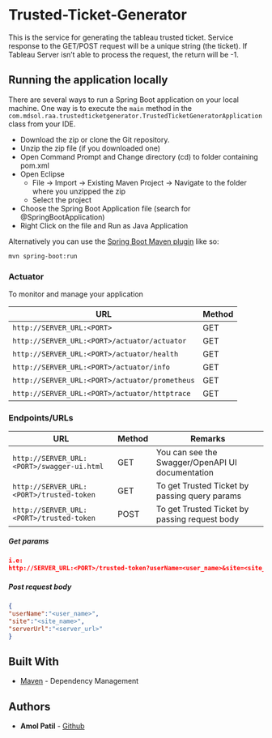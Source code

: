 # Trusted-Ticket-Generator
This is the service for generating the tableau trusted ticket. Service response to the GET/POST request will be a unique string (the ticket). If Tableau Server isn’t able to process the request, the return will be -1.  
## Running the application locally

There are several ways to run a Spring Boot application on your local machine. One way is to execute the `main` method in the `com.mdsol.raa.trustedticketgenerator.TrustedTicketGeneratorApplication` class from your IDE.

- Download the zip or clone the Git repository.
- Unzip the zip file (if you downloaded one)
- Open Command Prompt and Change directory (cd) to folder containing pom.xml
- Open Eclipse 
   - File -> Import -> Existing Maven Project -> Navigate to the folder where you unzipped the zip
   - Select the project
- Choose the Spring Boot Application file (search for @SpringBootApplication)
- Right Click on the file and Run as Java Application

Alternatively you can use the [Spring Boot Maven plugin](https://docs.spring.io/spring-boot/docs/current/reference/html/build-tool-plugins-maven-plugin.html) like so:

```shell
mvn spring-boot:run
```

### Actuator

To monitor and manage your application

|  URL |  Method |
|----------|--------------|
|`http://SERVER_URL:<PORT>`  						| GET |
|`http://SERVER_URL:<PORT>/actuator/actuator`  | GET |
|`http://SERVER_URL:<PORT>/actuator/health`    	| GET |
|`http://SERVER_URL:<PORT>/actuator/info`      	| GET |
|`http://SERVER_URL:<PORT>/actuator/prometheus`| GET |
|`http://SERVER_URL:<PORT>/actuator/httptrace` | GET |

### Endpoints/URLs

|  URL |  Method | Remarks |
|----------|--------------|--------------|
|`http://SERVER_URL:<PORT>/swagger-ui.html`  | GET | You can see the Swagger/OpenAPI UI documentation|
|`http://SERVER_URL:<PORT>/trusted-token`  | GET | To get Trusted Ticket by passing query params|
|`http://SERVER_URL:<PORT>/trusted-token`  | POST | To get Trusted Ticket by passing request body|

##### Get params
```json
i.e:
http://SERVER_URL:<PORT>/trusted-token?userName=<user_name>&site=<site_name>&serverUrl=<server_url>
```

##### Post request body
```json
{  
"userName":"<user_name>",   
"site":"<site_name>",  
"serverUrl":"<server_url>"
}
```

## Built With

* [Maven](https://maven.apache.org/) - Dependency Management

## Authors

* **Amol Patil** - [Github](https://github.com/amolp-mdsol)